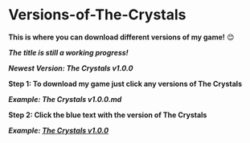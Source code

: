 # Versions-of-The-Crystals
<b>This is where you can download different versions of my game!</b> 😊

<b><i>The title is still a working progress!</i></b>

<b><i>Newest Version: The Crystals v1.0.0</i></b>

<b>Step 1: To download my game just click any versions of The Crystals</b>

<b><i>Example: The Crystals v1.0.0.md</i></b>

<b>Step 2: Click the blue text with the version of The Crystals</b>

<b><i>Example: [The Crystals v1.0.0](https://drive.google.com/open?id=10zqK3V3DpeCgyQ3bWezFRtpoIYgwYxTf)</i></b>
